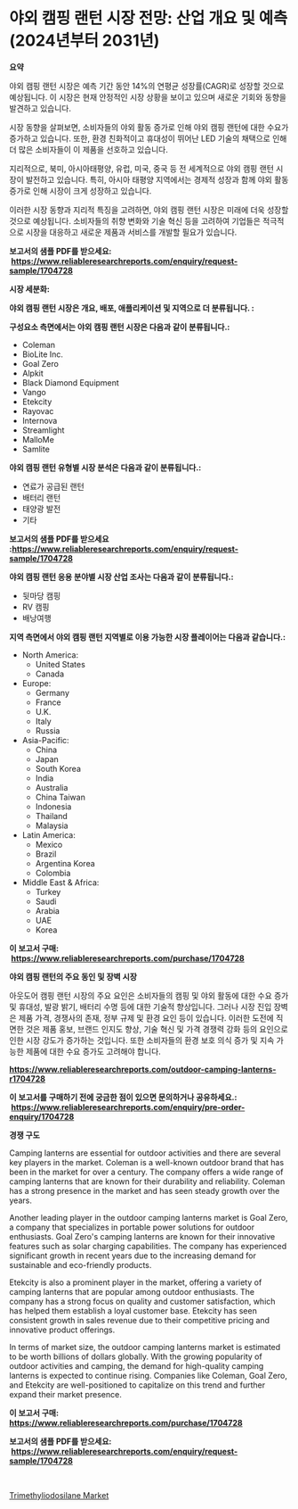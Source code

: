 <p><h1>야외 캠핑 랜턴 시장 전망: 산업 개요 및 예측 (2024년부터 2031년)</h1></p><p><strong>요약</strong></p>
<p><p>야외 캠핑 랜턴 시장은 예측 기간 동안 14%의 연평균 성장률(CAGR)로 성장할 것으로 예상됩니다. 이 시장은 현재 안정적인 시장 상황을 보이고 있으며 새로운 기회와 동향을 발견하고 있습니다.</p><p>시장 동향을 살펴보면, 소비자들의 야외 활동 증가로 인해 야외 캠핑 랜턴에 대한 수요가 증가하고 있습니다. 또한, 환경 친화적이고 휴대성이 뛰어난 LED 기술의 채택으로 인해 더 많은 소비자들이 이 제품을 선호하고 있습니다.</p><p>지리적으로, 북미, 아시아태평양, 유럽, 미국, 중국 등 전 세계적으로 야외 캠핑 랜턴 시장이 발전하고 있습니다. 특히, 아시아 태평양 지역에서는 경제적 성장과 함께 야외 활동 증가로 인해 시장이 크게 성장하고 있습니다.</p><p>이러한 시장 동향과 지리적 특징을 고려하면, 야외 캠핑 랜턴 시장은 미래에 더욱 성장할 것으로 예상됩니다. 소비자들의 취향 변화와 기술 혁신 등을 고려하여 기업들은 적극적으로 시장을 대응하고 새로운 제품과 서비스를 개발할 필요가 있습니다.</p></p>
<p><strong>보고서의 샘플 PDF를 받으세요: &nbsp;<a href="https://www.reliableresearchreports.com/enquiry/request-sample/1704728">https://www.reliableresearchreports.com/enquiry/request-sample/1704728</a></strong></p>
<p><strong>시장 세분화:</strong></p>
<p><strong> 야외 캠핑 랜턴 시장은 개요, 배포, 애플리케이션 및 지역으로 더 분류됩니다. :</strong></p>
<p><strong>구성요소 측면에서는 야외 캠핑 랜턴 시장은 다음과 같이 분류됩니다.:</strong></p>
<p><ul><li>Coleman</li><li>BioLite Inc.</li><li>Goal Zero</li><li>Alpkit</li><li>Black Diamond Equipment</li><li>Vango</li><li>Etekcity</li><li>Rayovac</li><li>Internova</li><li>Streamlight</li><li>MalloMe</li><li>Samlite</li></ul></p>
<p><strong> 야외 캠핑 랜턴 유형별 시장 분석은 다음과 같이 분류됩니다.:</strong></p>
<p><ul><li>연료가 공급된 랜턴</li><li>배터리 랜턴</li><li>태양광 발전</li><li>기타</li></ul></p>
<p><strong>보고서의 샘플 PDF를 받으세요 :<a href="https://www.reliableresearchreports.com/enquiry/request-sample/1704728">https://www.reliableresearchreports.com/enquiry/request-sample/1704728</a></strong></p>
<p><strong> 야외 캠핑 랜턴 응용 분야별 시장 산업 조사는 다음과 같이 분류됩니다.:</strong></p>
<p><ul><li>뒷마당 캠핑</li><li>RV 캠핑</li><li>배낭여행</li></ul></p>
<p><strong>지역 측면에서 야외 캠핑 랜턴 지역별로 이용 가능한 시장 플레이어는 다음과 같습니다.:</strong></p>
<p><ul>
    <li>
        North America:
        <ul>
            <li>United States</li>
            <li>Canada</li>
        </ul>
    </li>
    <li>
        Europe:
        <ul>
            <li>Germany</li>
            <li>France</li>
            <li>U.K.</li>
            <li>Italy</li>
            <li>Russia</li>
        </ul>
    </li>
    <li>
        Asia-Pacific:
        <ul>
            <li>China</li>
            <li>Japan</li>
            <li>South Korea</li>
            <li>India</li>
            <li>Australia</li>
            <li>China Taiwan</li>
            <li>Indonesia</li>
            <li>Thailand</li>
            <li>Malaysia</li>
        </ul>
    </li>
    <li>
        Latin America:
        <ul>
            <li>Mexico</li>
            <li>Brazil</li>
            <li>Argentina Korea</li>
            <li>Colombia</li>
        </ul>
    </li>
    <li>
        Middle East & Africa:
        <ul>
            <li>Turkey</li>
            <li>Saudi</li>
            <li>Arabia</li>
            <li>UAE</li>
            <li>Korea</li>
        </ul>
    </li>
    </ul></p>
<p><strong>이 보고서 구매: &nbsp;<a href="https://www.reliableresearchreports.com/purchase/1704728">https://www.reliableresearchreports.com/purchase/1704728</a></strong></p>
<p><strong>야외 캠핑 랜턴의 주요 동인 및 장벽 시장</strong></p>
<p><p>아웃도어 캠핑 랜턴 시장의 주요 요인은 소비자들의 캠핑 및 야외 활동에 대한 수요 증가 및 휴대성, 발광 밝기, 배터리 수명 등에 대한 기술적 향상입니다. 그러나 시장 진입 장벽은 제품 가격, 경쟁사의 존재, 정부 규제 및 환경 요인 등이 있습니다. 이러한 도전에 직면한 것은 제품 홍보, 브랜드 인지도 향상, 기술 혁신 및 가격 경쟁력 강화 등의 요인으로 인한 시장 강도가 증가하는 것입니다. 또한 소비자들의 환경 보호 의식 증가 및 지속 가능한 제품에 대한 수요 증가도 고려해야 합니다.</p></p>
<p><strong><a href="https://www.reliableresearchreports.com/outdoor-camping-lanterns-r1704728">https://www.reliableresearchreports.com/outdoor-camping-lanterns-r1704728</a></strong></p>
<p><strong>이 보고서를 구매하기 전에 궁금한 점이 있으면 문의하거나 공유하세요.: &nbsp;<a href="https://www.reliableresearchreports.com/enquiry/pre-order-enquiry/1704728">https://www.reliableresearchreports.com/enquiry/pre-order-enquiry/1704728</a></strong></p>
<p><strong>경쟁 구도</strong></p>
<p><p>Camping lanterns are essential for outdoor activities and there are several key players in the market. Coleman is a well-known outdoor brand that has been in the market for over a century. The company offers a wide range of camping lanterns that are known for their durability and reliability. Coleman has a strong presence in the market and has seen steady growth over the years. </p><p>Another leading player in the outdoor camping lanterns market is Goal Zero, a company that specializes in portable power solutions for outdoor enthusiasts. Goal Zero's camping lanterns are known for their innovative features such as solar charging capabilities. The company has experienced significant growth in recent years due to the increasing demand for sustainable and eco-friendly products.</p><p>Etekcity is also a prominent player in the market, offering a variety of camping lanterns that are popular among outdoor enthusiasts. The company has a strong focus on quality and customer satisfaction, which has helped them establish a loyal customer base. Etekcity has seen consistent growth in sales revenue due to their competitive pricing and innovative product offerings.</p><p>In terms of market size, the outdoor camping lanterns market is estimated to be worth billions of dollars globally. With the growing popularity of outdoor activities and camping, the demand for high-quality camping lanterns is expected to continue rising. Companies like Coleman, Goal Zero, and Etekcity are well-positioned to capitalize on this trend and further expand their market presence.</p></p>
<p><strong>이 보고서 구매: &nbsp; <a href="https://www.reliableresearchreports.com/purchase/1704728">https://www.reliableresearchreports.com/purchase/1704728</a></strong></p>
<p><strong>보고서의 샘플 PDF를 받으세요: &nbsp;<a href="https://www.reliableresearchreports.com/enquiry/request-sample/1704728">https://www.reliableresearchreports.com/enquiry/request-sample/1704728</a></strong><strong></strong></p>
<p>&nbsp;</p>
<p><p><a href="https://invited-way-688.notion.site/Trimethyliodosilane-Market-Research-Report-Provides-Critical-Insights-that-can-help-Shape-Business-D-5a1e183c6eb74ad9873d7be8480f4169">Trimethyliodosilane Market</a></p></p>